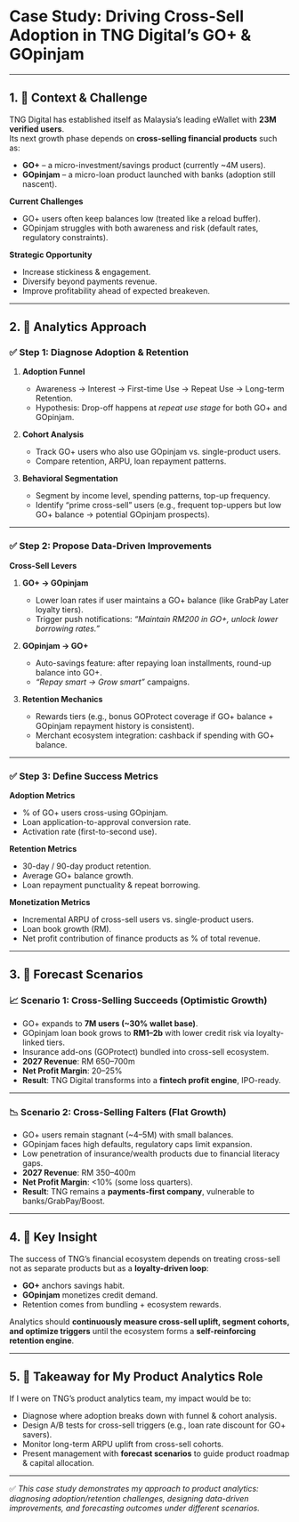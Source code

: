 #  Case Study: Driving Cross-Sell Adoption in TNG Digital’s GO+ & GOpinjam

---

## 1.  📌 Context & Challenge

TNG Digital has established itself as Malaysia’s leading eWallet with **23M verified users**.  
Its next growth phase depends on **cross-selling financial products** such as:

- **GO+** – a micro-investment/savings product (currently ~4M users).  
- **GOpinjam** – a micro-loan product launched with banks (adoption still nascent).  

**Current Challenges**
- GO+ users often keep balances low (treated like a reload buffer).  
- GOpinjam struggles with both awareness and risk (default rates, regulatory constraints).  

**Strategic Opportunity**
- Increase stickiness & engagement.  
- Diversify beyond payments revenue.  
- Improve profitability ahead of expected breakeven.  

---

## 2.  📌 Analytics Approach

###  ✅ Step 1: Diagnose Adoption & Retention
1. **Adoption Funnel**
   - Awareness → Interest → First-time Use → Repeat Use → Long-term Retention.  
   - Hypothesis: Drop-off happens at *repeat use stage* for both GO+ and GOpinjam.  

2. **Cohort Analysis**
   - Track GO+ users who also use GOpinjam vs. single-product users.  
   - Compare retention, ARPU, loan repayment patterns.  

3. **Behavioral Segmentation**
   - Segment by income level, spending patterns, top-up frequency.  
   - Identify “prime cross-sell” users (e.g., frequent top-uppers but low GO+ balance → potential GOpinjam prospects).  

---

###  ✅ Step 2: Propose Data-Driven Improvements

**Cross-Sell Levers**
1. **GO+ → GOpinjam**  
   - Lower loan rates if user maintains a GO+ balance (like GrabPay Later loyalty tiers).  
   - Trigger push notifications: *“Maintain RM200 in GO+, unlock lower borrowing rates.”*  

2. **GOpinjam → GO+**  
   - Auto-savings feature: after repaying loan installments, round-up balance into GO+.  
   - *“Repay smart → Grow smart”* campaigns.  

3. **Retention Mechanics**  
   - Rewards tiers (e.g., bonus GOProtect coverage if GO+ balance + GOpinjam repayment history is consistent).  
   - Merchant ecosystem integration: cashback if spending with GO+ balance.  

---

### ✅ Step 3: Define Success Metrics

**Adoption Metrics**
- % of GO+ users cross-using GOpinjam.  
- Loan application-to-approval conversion rate.  
- Activation rate (first-to-second use).  

**Retention Metrics**
- 30-day / 90-day product retention.  
- Average GO+ balance growth.  
- Loan repayment punctuality & repeat borrowing.  

**Monetization Metrics**
- Incremental ARPU of cross-sell users vs. single-product users.  
- Loan book growth (RM).  
- Net profit contribution of finance products as % of total revenue.  

---

## 3.  📌 Forecast Scenarios

### 📈 Scenario 1: Cross-Selling Succeeds (Optimistic Growth)
- GO+ expands to **7M users (~30% wallet base)**.  
- GOpinjam loan book grows to **RM1–2b** with lower credit risk via loyalty-linked tiers.  
- Insurance add-ons (GOProtect) bundled into cross-sell ecosystem.  
- **2027 Revenue**: RM 650–700m  
- **Net Profit Margin**: 20–25%  
- **Result**: TNG Digital transforms into a **fintech profit engine**, IPO-ready.  

---

### 📉 Scenario 2: Cross-Selling Falters (Flat Growth)
- GO+ users remain stagnant (~4–5M) with small balances.  
- GOpinjam faces high defaults, regulatory caps limit expansion.  
- Low penetration of insurance/wealth products due to financial literacy gaps.  
- **2027 Revenue**: RM 350–400m  
- **Net Profit Margin**: <10% (some loss quarters).  
- **Result**: TNG remains a **payments-first company**, vulnerable to banks/GrabPay/Boost.  

---

## 4.  📌 Key Insight

The success of TNG’s financial ecosystem depends on treating cross-sell not as separate products but as a **loyalty-driven loop**:

- **GO+** anchors savings habit.  
- **GOpinjam** monetizes credit demand.  
- Retention comes from bundling + ecosystem rewards.  

Analytics should **continuously measure cross-sell uplift, segment cohorts, and optimize triggers** until the ecosystem forms a **self-reinforcing retention engine**.  

---

## 5.  📌 Takeaway for My Product Analytics Role

If I were on TNG’s product analytics team, my impact would be to:
- Diagnose where adoption breaks down with funnel & cohort analysis.  
- Design A/B tests for cross-sell triggers (e.g., loan rate discount for GO+ savers).  
- Monitor long-term ARPU uplift from cross-sell cohorts.  
- Present management with **forecast scenarios** to guide product roadmap & capital allocation.  

---

✅ *This case study demonstrates my approach to product analytics: diagnosing adoption/retention challenges, designing data-driven improvements, and forecasting outcomes under different scenarios.*
